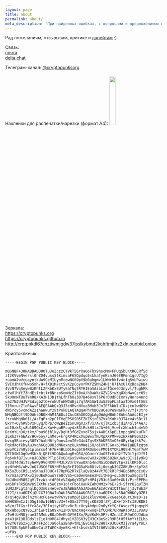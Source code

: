 ```yaml
---
layout: page
title: About
permalink: about/
meta_description: "При найденных ошибках, с вопросами и предложениями просьба писать по адресам на данной странице"
---
```


Рад пожеланиям, отзывывам, критике и <a href="/donate">донейтам</a> :)

Связь:<br><a href="mailto:cryptopunks@riseup.net">почта</a><br>
<a href="https://i.delta.chat/#A760D72D66AF74F2666477EF3F0568FB00686DCC&a=cryptopunks%40riseup.net&n=Cryptopunks&i=gVMGDyfhXuN-8cY0F_yxAhRN&s=czQKVjzlgASrtjUd-uHZR2tP" target="_blank">delta chat</a>

Телеграм-канал: <a href="https://t.me/cryptopunksorg" target="_blank">@cryptopunksorg</a><br>

Наклейки для распечатки/нарезки (формат А4):
<a href="/assets/images/cryptopunks_stickers_a4.pdf" target="_blank"><img src="/assets/images/cryptopunks_stickers_a4_preview.png" style="width: 20%; margin: 7px 0px;" /></a>

Зеркала:<br>
<a href="https://cryptopunks.org">https://cryptopunks.org</a><br>
<a href="https://cryptopunks.github.io">https://cryptopunks.github.io</a><br>
<a href="http://crptpnkdl67cnztiwmjgdw37jsslkybmd2kohftmjfirz2xlnioudbid.onion">http://crptpnkdl67cnztiwmjgdw37jsslkybmd2kohftmjfirz2xlnioudbid.onion</a><br>

Криптоключик:

```
-----BEGIN PGP PUBLIC KEY BLOCK-----

mQGNBF+30NABDADDOOTuJoZczzCYVkT56rVaOoFhx9hscMm+FPUqSbCKtROCRfSd
zI2KVvmNversl0nZD4vuss5tkimsaF65Qpdqo5sLkafynKznJ66ERPmn1gsU7IgO
+uamWJwVcuqyntkUa9CeMIUyoMcowNG69pV9b0ahgmv1LWNrhkfv4c1q5vUPwiwu
5VIVJhKKfHwo5mh/H+fX81M7ctSvK2pCoynrPKfZSMnZ4Hjjh7IAxUlXxDda2KB4
4VvN7VqReywBzKhtLZFKbKx8UYyEaTNqtRTHIEaSAibLxnTGce0J3nyvl/TughRK
cfwVlhYt73hdEt1+bt1+8NnzoSomHzZIt0xA/hDaWkcGZVJS+wXqUXbNwvCs+65c
5kU0nNT8uTYmR8/KA3HiJDjthLfhTb8s3D7B468xVl6P6rDUdFCImnYyHnre4nnd
ua27NJUHJVPSdigb2tO+roNUfuHWCWBji7qfAR5GW1UuSZ9pFLataaTDVxGttSGE
7IRnrucZleRAwsEAEQEAAbQxQ3J5cHRvcHVua3Mub3JnIEFkbWluIDxjcnlwdG9w
dW5rcy5vcmdAZ21haWwuY29tPokB1AQTAQgAPhYhBO2HCeOPe9NaFk/V/Yj+Jtro
NMqNBQJft9DQAhsDBQkHhM4ABQsJCAcCBhUKCQgLAgQWAgMBAh4BAheAAAoJEIj+
JtroNMqNk0IL/AzFqP+h2pClFVqEPSOS05EZKZKjrE8ZVxRKohk0JT4+v4s6Bt11
UxYY+6yhRVbVxFuyq/bPp/cWZBeizSnCWgV3xf7x/A/KjlK1cbJjdIA4Slt4Ae/J
mLI0zk8js8b109GxCzsXu+HguRFsuydz83lEckHSlxJA+66jVcwfcXNach3o4vVQ
DcXmYLnDO/tkx/Pou96jblky/DgHt3fGdZvxoT5sjxA4DSX6pBLimpcqOVDkuFkF
2LRbZ7F6EAZ/HCw5oy/LnMe5+krgXV4RCxVupBwxfNJXpXXPMkwSzWXF6P9Gm3Ik
bvxg5Baievy30SYJAxbN6fy9oov4eoI0rG4u4Zgs9XBbKEB3mO5+UByrkglkk7vL
PqkdXotkkyAuJvqh6CgOUH3dN6oxnzULknMWe1SO/oiXVfJGn+pJVNKIuBDlzgtm
qwpVCiVh0y51plmrcu4hF7E+4BLbD1Hogbt84RQnbesPMOIXYOKL909HlYGaT7wW
QTfDSW1OqCwMSbkBjQRft9DQAQwAugB+Q5U/QOucrYUuG5TrUiH2fTVOiYjdJf5I
Pg6vkfQ7Ivu+nJGOZ8qPTlp5FxGCKGx5V4hwxCwXJx2X9G502NKUw9cDI+IIy9kQ
3cUd74dWiTzy6eWy9VdNXVFFMJLXVJrbYwwOXnb4ndNSiODBu9Vtp+ZilKK50lsc
ezNfmM6/uMvJnQ7USC6F69/NFtNgRrEI9G5aMaBDlv1j0ekgk3GZZ8KU9+/5pYX8
RK5oZUoCR5LiySKnaJlDUC+l7RpMG2R7xElaQv8z44Vt7BJkRlPd4Eq6bMgdCx0v
7x7m2a3DYAkvzj0UEoKGwuY7e8cVS5+CaQen6mEezHzitHeg+qL63GTpwXEgzxfI
fbJdhdHR852gVlTrzWtnfdF0teVJWp6gYDTpFrHP4jVR3u53x60+GU1/PirEPFMo
emSbPsRk5BmVKSZXthHz5e0zmv1ojxFboi8aHkEAhOWM2xP6E+2d+SfrrU2quTZM
iUM2JPLgtJnqlDgQ3m0S4eCw7nJBABEBAAGJAbwEGAEIACYWIQTthwnjj3vTWhZP
1f2I/iba6DTKjQUCX7fQ0AIbDAUJB4TOAAAKCRCI/iba6DTKjfv5DACWHKOyOZRf
d/qj4g9JDcln2YRHcF0eywtwPGYysuMpBjEBo1kluVWo8G7xGeebCdurC3NzD+1s
kHHKSNwCzIsQ5g15Dw166NYcV3+4+QSx27TY0jcKDZQOfZPjiDX+fXkTcI8U8DEt
v6/mi7fGyrffcX8x/30lojtytXPsv8c3Lc8cyAhdpu2o6yXcYQcfWvqzf9jnqvpM
bKxWbq6cQY8SIJhiwFtiGO9k412P07QmcXHq+xwnqFifC6Mk76RWWKabV3JLVsAB
zTwHtbHNUjsue32AMobvBOaD0vEhGVY6IXo/RpVKoMsDP/zHZna4ClR9oCCUJdbm
pt43jKI9BIBdslzIie1NOM84Cdhye1VZ8SH3yZH3CX8eSo2R9R5tO5fAmYYiELhp
bw2Y6TBSzxgJIRaFFZocJa0ola2Bn0+tNLjEvCAqIk2W0lxDJUQkM3j7ra4yYnL/
Wl7U8LBpkEfw0bwCul8TWEOkdym5Ki+KfsbsdrAIVIt66Vb2UsXpF24=
=ufOs
-----END PGP PUBLIC KEY BLOCK-----
```
